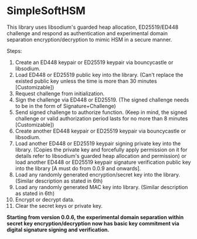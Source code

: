 # SimpleSoftHSM
This library uses libsodium's guarded heap allocation, ED25519/ED448 challenge and respond as authentication and experimental domain separation encryption/decryption to mimic HSM in a secure manner.

Steps:
1. Create an ED448 keypair or ED25519 keypair via bouncycastle or libsodium.
2. Load ED448 or ED25519 public key into the library. (Can't replace the existed public key unless the time is more than 30 minutes [Customizable])
3. Request challenge from initialization.
4. Sign the challenge via ED448 or ED25519. (The signed challenge needs to be in the form of Signature+Challenge)
5. Send signed challenge to authorize function. (Keep in mind, the signed challenge or valid authorization period lasts for no more than 8 minutes [Customizable])
6. Create another ED448 keypair or ED25519 keypair via bouncycastle or libsodium.
7. Load another ED448 or ED25519 keypair signing private key into the library. (Copies the private key and forcefully apply permission on it for details refer to libsodium's guarded heap allocation and permission) or load another ED448 or ED25519 keypair signature verification public key into the library [A must do from 0.0.9 and onwards]. 
8. Load any randomly generated encryption/secret key into the library. (Similar description as stated in 6th)
9. Load any randomly generated MAC key into library. (Similar description as stated in 6th)
10. Encrypt or decrypt data. 
11. Clear the secret keys or private key.

**Starting from version 0.0.6, the experimental domain separation within secret key encryption/decryption now has basic key commitment via digital signature signing and verification.**
